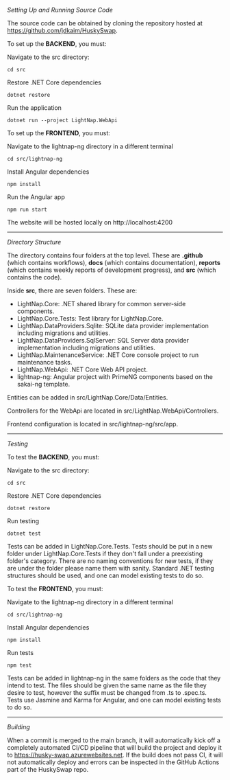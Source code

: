 *Setting Up and Running Source Code*

The source code can be obtained by cloning the repository hosted at https://github.com/jdkaim/HuskySwap.

To set up the **BACKEND**, you must:

Navigate to the src directory:

    cd src

Restore .NET Core dependencies

    dotnet restore

Run the application

    dotnet run --project LightNap.WebApi

To set up the **FRONTEND**, you must:

Navigate to the lightnap-ng directory in a different terminal

    cd src/lightnap-ng

Install Angular dependencies

    npm install

Run the Angular app

    npm run start

The website will be hosted locally on http://localhost:4200

----------------------------------------------------------------------------------

*Directory Structure*

The directory contains four folders at the top level. These are **.github** (which contains workflows), **docs** (which contains documentation), **reports** (which contains weekly reports of development progress), and **src** (which contains the code).

Inside **src**, there are seven folders. These are:
- LightNap.Core: .NET shared library for common server-side components.
- LightNap.Core.Tests: Test library for LightNap.Core.
- LightNap.DataProviders.Sqlite: SQLite data provider implementation including migrations and utilities.
- LightNap.DataProviders.SqlServer: SQL Server data provider implementation including migrations and utilities.
- LightNap.MaintenanceService: .NET Core console project to run maintenance tasks.
- LightNap.WebApi: .NET Core Web API project.
- lightnap-ng: Angular project with PrimeNG components based on the sakai-ng template.

Entities can be added in src/LightNap.Core/Data/Entities.

Controllers for the WebApi are located in src/LightNap.WebApi/Controllers.

Frontend configuration is located in src/lightnap-ng/src/app.

----------------------------------------------------------------------------------

*Testing*

To test the **BACKEND**, you must:

Navigate to the src directory:

    cd src

Restore .NET Core dependencies

    dotnet restore

Run testing

    dotnet test

Tests can be added in LightNap.Core.Tests. Tests should be put in a new folder under LightNap.Core.Tests if they don't fall under a preexisting folder's category. There are no naming conventions for new tests, if they are under the folder please name them with sanity. Standard .NET testing structures should be used, and one can model existing tests to do so.

To test the **FRONTEND**, you must:

Navigate to the lightnap-ng directory in a different terminal

    cd src/lightnap-ng

Install Angular dependencies

    npm install

Run tests

    npm test

Tests can be added in lightnap-ng in the same folders as the code that they intend to test. The files should be given the same name as the file they desire to test, however the suffix must be changed from .ts to .spec.ts. Tests use Jasmine and Karma for Angular, and one can model existing tests to do so.

----------------------------------------------------------------------------------

*Building*

When a commit is merged to the main branch, it will automatically kick off a completely automated CI/CD pipeline that will build the project and deploy it to https://husky-swap.azurewebsites.net. If the build does not pass CI, it will not automatically deploy and errors can be inspected in the GitHub Actions part of the HuskySwap repo.

